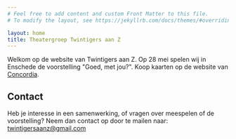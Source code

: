 ```yaml
---
# Feel free to add content and custom Front Matter to this file.
# To modify the layout, see https://jekyllrb.com/docs/themes/#overriding-theme-defaults

layout: home
title: Theatergroep Twintigers aan Z
---
```


Welkom op de website van Twintigers aan Z. Op 28 mei spelen wij in Enschede de voorstelling "Goed, met jou?".
Koop kaarten op de website van [Concordia](https://www.concordia.nl/theater/goed-met-jou-twintigers-aan-z/28-05-2022-20-00).

## Contact
Heb je interesse in een samenwerking, of vragen over meespelen of de voorstelling? Neem dan contact op door te mailen naar: [twintigersaanz@gmail.com](
mailto:twintigersaanz@gmail.com)
